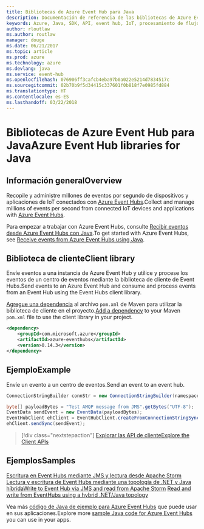 ```yaml
---
title: Bibliotecas de Azure Event Hub para Java
description: Documentación de referencia de las bibliotecas de Azure Event Hub para Java
keywords: Azure, Java, SDK, API, event hub, IoT, procesamiento de flujo
author: rloutlaw
ms.author: routlaw
manager: douge
ms.date: 06/21/2017
ms.topic: article
ms.prod: azure
ms.technology: azure
ms.devlang: java
ms.service: event-hub
ms.openlocfilehash: 076906ff3cafcb4eba97b0a022e5214d7834517c
ms.sourcegitcommit: 02b70b9f5d34415c337601f0b818f7e0985fd884
ms.translationtype: HT
ms.contentlocale: es-ES
ms.lasthandoff: 03/22/2018
---
```

# <a name="azure-event-hub-libraries-for-java"></a><span data-ttu-id="2257d-104">Bibliotecas de Azure Event Hub para Java</span><span class="sxs-lookup"><span data-stu-id="2257d-104">Azure Event Hub libraries for Java</span></span>

## <a name="overview"></a><span data-ttu-id="2257d-105">Información general</span><span class="sxs-lookup"><span data-stu-id="2257d-105">Overview</span></span>

<span data-ttu-id="2257d-106">Recopile y administre millones de eventos por segundo de dispositivos y aplicaciones de IoT conectados con [Azure Event Hubs](/azure/event-hubs/event-hubs-what-is-event-hubs).</span><span class="sxs-lookup"><span data-stu-id="2257d-106">Collect and manage millions of events per second from connected IoT devices and applications with [Azure Event Hubs](/azure/event-hubs/event-hubs-what-is-event-hubs).</span></span>

<span data-ttu-id="2257d-107">Para empezar a trabajar con Azure Event Hubs, consulte [Recibir eventos desde Azure Event Hubs con Java](/azure/event-hubs/event-hubs-java-get-started-receive-eph).</span><span class="sxs-lookup"><span data-stu-id="2257d-107">To get started with Azure Event Hubs, see [Receive events from Azure Event Hubs using Java](/azure/event-hubs/event-hubs-java-get-started-receive-eph).</span></span>


## <a name="client-library"></a><span data-ttu-id="2257d-108">Biblioteca de cliente</span><span class="sxs-lookup"><span data-stu-id="2257d-108">Client library</span></span>

<span data-ttu-id="2257d-109">Envíe eventos a una instancia de Azure Event Hub y utilice y procese los eventos de un centro de eventos mediante la biblioteca de cliente de Event Hubs.</span><span class="sxs-lookup"><span data-stu-id="2257d-109">Send events to an Azure Event Hub and consume and process events from an Event Hub using the Event Hubs client library.</span></span>

<span data-ttu-id="2257d-110">[Agregue una dependencia](https://maven.apache.org/guides/getting-started/index.html#How_do_I_use_external_dependencies) al archivo `pom.xml` de Maven para utilizar la biblioteca de cliente en el proyecto.</span><span class="sxs-lookup"><span data-stu-id="2257d-110">[Add a dependency](https://maven.apache.org/guides/getting-started/index.html#How_do_I_use_external_dependencies) to your Maven `pom.xml` file to use the client library in your project.</span></span>  

```XML
<dependency>
    <groupId>com.microsoft.azure</groupId>
    <artifactId>azure-eventhubs</artifactId>
    <version>0.14.3</version>
</dependency>
```   

## <a name="example"></a><span data-ttu-id="2257d-111">Ejemplo</span><span class="sxs-lookup"><span data-stu-id="2257d-111">Example</span></span>

<span data-ttu-id="2257d-112">Envíe un evento a un centro de eventos.</span><span class="sxs-lookup"><span data-stu-id="2257d-112">Send an event to an event hub.</span></span>

```java
ConnectionStringBuilder connStr = new ConnectionStringBuilder(namespaceName, eventHubName,sasKeyName, sasKey);

byte[] payloadBytes = "Test AMQP message from JMS".getBytes("UTF-8");
EventData sendEvent = new EventData(payloadBytes);
EventHubClient ehClient = EventHubClient.createFromConnectionStringSync(connStr.toString());
ehClient.sendSync(sendEvent);
```

> [!div class="nextstepaction"]
> [<span data-ttu-id="2257d-113">Explorar las API de cliente</span><span class="sxs-lookup"><span data-stu-id="2257d-113">Explore the Client APIs</span></span>](/java/api/overview/azure/eventhub/client)


## <a name="samples"></a><span data-ttu-id="2257d-114">Ejemplos</span><span class="sxs-lookup"><span data-stu-id="2257d-114">Samples</span></span>

<span data-ttu-id="2257d-115">[Escritura en Event Hubs mediante JMS y lectura desde Apache Storm][1]
[Lectura y escritura de Event Hubs mediante una topología de .NET y Java híbrida][2]</span><span class="sxs-lookup"><span data-stu-id="2257d-115">[Write to Event Hub via JMS and read from Apache Storm][1]
[Read and write from EventHubs using a hybrid .NET/Java topology][2]</span></span> 

[1]: https://github.com/Azure-Samples/event-hubs-java-storm-sender-jms-receiver
[2]: https://github.com/Azure-Samples/hdinsight-dotnet-java-storm-eventhub

<span data-ttu-id="2257d-116">Vea más [código de Java de ejemplo para Azure Event Hubs](https://azure.microsoft.com/resources/samples/?platform=java&term=event) que puede usar en sus aplicaciones.</span><span class="sxs-lookup"><span data-stu-id="2257d-116">Explore more [sample Java code for Azure Event Hubs](https://azure.microsoft.com/resources/samples/?platform=java&term=event) you can use in your apps.</span></span>

